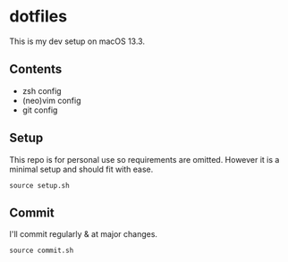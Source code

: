 # dotfiles

This is my dev setup on macOS 13.3. 

## Contents

- zsh config
- (neo)vim config
- git config

## Setup

This repo is for personal use so requirements are omitted. However it is a minimal setup and should fit with ease.

```shell
source setup.sh
```

## Commit

I'll commit regularly & at major changes.

```shell
source commit.sh
```
